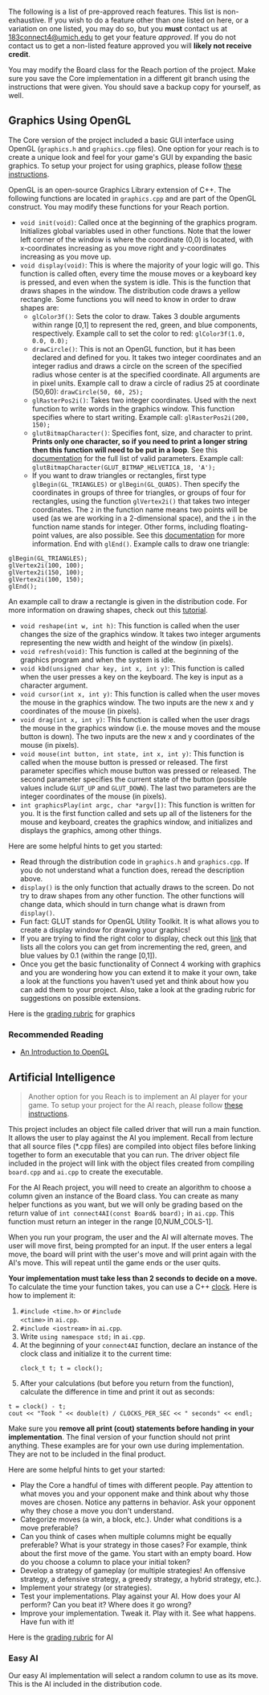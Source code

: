The following is a list of pre-approved reach features. This list is non-exhaustive. If you wish to do a feature other than one listed on here, or a variation on one listed, you may do so, but you **must** contact us at 183connect4@umich.edu to get your feature _approved_. If you do not contact us to get a non-listed feature approved you will **likely not receive credit**.

You may modify the Board class for the Reach portion of the project. Make sure you save the Core implementation in a different git branch using the instructions that were given. You should save a backup copy for yourself, as well.

## Graphics Using OpenGL

The Core version of the project included a basic GUI interface using OpenGL (<code>graphics.h</code> and <code>graphics.cpp</code> files). One option for your reach is to create a unique look and feel for your game's GUI by expanding the basic graphics. To setup your project for using graphics, please follow [these instructions](Getting-Started#project-setup-for-graphics).

OpenGL is an open-source Graphics Library extension of C++. The following functions are located in <code>graphics.cpp</code> and are part of the OpenGL construct. You may modify these functions for your Reach portion.

* <code>void init(void)</code>: Called once at the beginning of the graphics program. Initializes global variables used in other functions. Note that the lower left corner of the window is where the coordinate (0,0) is located, with x-coordinates increasing as you move right and y-coordinates increasing as you move up.
* <code>void display(void)</code>: This is where the majority of your logic will go. This function is called often, every time the mouse moves or a keyboard key is pressed, and even when the system is idle. This is the function that draws shapes in the window. The distribution code draws a yellow rectangle. Some functions you will need to know in order to draw shapes are:
  * <code>glColor3f()</code>: Sets the color to draw. Takes 3 double arguments within range [0,1] to represent the red, green, and blue components, respectively. Example call to set the color to red: <code>glColor3f(1.0, 0.0, 0.0);</code>
  * <code>drawCircle()</code>: This is not an OpenGL function, but it has been declared and defined for you. It takes two integer coordinates and an integer radius and draws a circle on the screen of the specified radius whose center is at the specified coordinate. All arguments are in pixel units. Example call to draw a circle of radius 25 at coordinate (50,60): <code>drawCircle(50, 60, 25);</code>
  * <code>glRasterPos2i()</code>: Takes two integer coordinates. Used with the next function to write words in the graphics window. This function specifies where to start writing. Example call: <code>glRasterPos2i(200, 150);</code>
  * <code>glutBitmapCharacter()</code>: Specifies font, size, and character to print. **Prints only one character, so if you need to print a longer string then this function will need to be put in a loop**. See this [documentation](https://www.opengl.org/documentation/specs/glut/spec3/node76.html) for the full list of valid parameters. Example call: <code>glutBitmapCharacter(GLUT_BITMAP_HELVETICA_18, 'A');</code>
  * If you want to draw triangles or rectangles, first type <code>glBegin(GL_TRIANGLES)</code> or <code>glBegin(GL_QUADS)</code>. Then specify the coordinates in groups of three for triangles, or groups of four for rectangles, using the function <code>glVertex2i()</code> that takes two integer coordinates. The <code>2</code> in the function name means two points will be used (as we are working in a 2-dimensional space), and the <code>i</code> in the function name stands for integer. Other forms, including floating-point values, are also possible. See this [documentation](https://www.opengl.org/sdk/docs/man2/xhtml/glVertex.xml) for more information. End with <code>glEnd()</code>. Example calls to draw one triangle:
<pre><code>glBegin(GL_TRIANGLES);
glVertex2i(100, 100);
glVertex2i(150, 100);
glVertex2i(100, 150);
glEnd();</code></pre>
  An example call to draw a rectangle is given in the distribution code. For more information on drawing shapes, check out this [tutorial](http://www.falloutsoftware.com/tutorials/gl/gl2p5.htm).
* <code>void reshape(int w, int h)</code>: This function is called when the user changes the size of the graphics window. It takes two integer arguments representing the new width and height of the window (in pixels).
* <code>void refresh(void)</code>: This function is called at the beginning of the graphics program and when the system is idle.
* <code>void kbd(unsigned char key, int x, int y)</code>: This function is called when the user presses a key on the keyboard. The key is input as a character argument.
* <code>void cursor(int x, int y)</code>: This function is called when the user moves the mouse in the graphics window. The two inputs are the new x and y coordinates of the mouse (in pixels).
* <code>void drag(int x, int y)</code>: This function is called when the user drags the mouse in the graphics window (i.e. the mouse moves and the mouse button is down). The two inputs are the new x and y coordinates of the mouse (in pixels).
* <code>void mouse(int button, int state, int x, int y)</code>: This function is called when the mouse button is pressed or released. The first parameter specifies which mouse button was pressed or released. The second parameter specifies the current state of the button (possible values include <code>GLUT_UP</code> and <code>GLUT_DOWN</code>). The last two parameters are the integer coordinates of the mouse (in pixels).
* <code>int graphicsPlay(int argc, char *argv[])</code>: This function is written for you. It is the first function called and sets up all of the listeners for the mouse and keyboard, creates the graphics window, and initializes and displays the graphics, among other things.

Here are some helpful hints to get you started:
* Read through the distribution code in <code>graphics.h</code> and <code>graphics.cpp</code>. If you do not understand what a function does, reread the description above.
* <code>display()</code> is the only function that actually draws to the screen. Do not try to draw shapes from any other function. The other functions will change data, which should in turn change what is drawn from <code>display()</code>.
* Fun fact: GLUT stands for OpenGL Utility Toolkit. It is what allows you to create a display window for drawing your graphics!
* If you are trying to find the right color to display, check out this [link](https://tug.org/pracjourn/2007-4/walden/color.pdf) that lists all the colors you can get from incrementing the red, green, and blue values by 0.1 (within the range [0,1]).
* Once you get the basic functionality of Connect 4 working with graphics and you are wondering how you can extend it to make it your own, take a look at the functions you haven't used yet and think about how you can add them to your project. Also, take a look at the grading rubric for suggestions on possible extensions.

Here is the [grading rubric](Grading#graphics) for graphics

### Recommended Reading

* [An Introduction to OpenGL](http://www.glprogramming.com/red/chapter01.html)

## Artificial Intelligence

> Another option for you Reach is to implement an AI player for your game. To setup your project for the AI reach, please follow [these instructions](Getting-Started#project-setup-for-ai-reach). 

This project includes an object file called driver that will run a main function. It allows the user to play against the AI you implement. Recall from lecture that all source files (*.cpp files) are compiled into object files before linking together to form an executable that you can run. The driver object file included in the project will link with the object files created from compiling <code>board.cpp</code> and <code>ai.cpp</code> to create the executable.

For the AI Reach project, you will need to create an algorithm to choose a column given an instance of the Board class. You can create as many helper functions as you want, but we will only be grading based on the return value of <code>int connect4AI(const Board& board);</code> in <code>ai.cpp</code>. This function must return an integer in the range [0,NUM_COLS-1].

When you run your program, the user and the AI will alternate moves. The user will move first, being prompted for an input. If the user enters a legal move, the board will print with the user's move and will print again with the AI's move. This will repeat until the game ends or the user quits.

**Your implementation must take less than 2 seconds to decide on a move.** To calculate the time your function takes, you can use a C++ [clock](http://www.cplusplus.com/reference/ctime/clock/). Here is how to implement it:  
1. <code>#include &lt;time.h&gt;</code> or <code>#include &lt;ctime&gt;</code> in <code>ai.cpp</code>.  
2. <code>#include &lt;iostream&gt;</code> in <code>ai.cpp</code>.  
3. Write <code>using namespace std;</code> in <code>ai.cpp</code>.  
4. At the beginning of your <code>connect4AI</code> function, declare an instance of the clock class and initialize it to the current time:  <pre><code>clock_t t;
t = clock();</code></pre>
5. After your calculations (but before you return from the function), calculate the difference in time and print it out as seconds:
<pre><code>t = clock() - t;
cout &lt;&lt; "Took " &lt;&lt; double(t) / CLOCKS_PER_SEC &lt;&lt; " seconds" &lt;&lt; endl;</code></pre>
Make sure you **remove all print (cout) statements before handing in your implementation**. The final version of your function should not print anything. These examples are for your own use during implementation. They are not to be included in the final product.

Here are some helpful hints to get your started:
* Play the Core a handful of times with different people. Pay attention to what moves you and your opponent make and think about why those moves are chosen. Notice any patterns in behavior. Ask your opponent why they chose a move you don't understand.
* Categorize moves (a win, a block, etc.). Under what conditions is a move preferable? 
* Can you think of cases when multiple columns might be equally preferable? What is your strategy in those cases? For example, think about the first move of the game. You start with an empty board. How do you choose a column to place your initial token?
* Develop a strategy of gameplay (or multiple strategies! An offensive strategy, a defensive strategy, a greedy strategy, a hybrid strategy, etc.).
* Implement your strategy (or strategies).
* Test your implementations. Play against your AI. How does your AI perform? Can you beat it? Where does it go wrong?
* Improve your implementation. Tweak it. Play with it. See what happens. Have fun with it!

Here is the [grading rubric](Grading#artificial_intelligence) for AI

### Easy AI

Our easy AI implementation will select a random column to use as its move. This is the AI included in the distribution code.